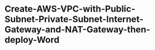 # Create-AWS-VPC-with-Public-Subnet-Private-Subnet-Internet-Gateway-and-NAT-Gateway-then-deploy-Word